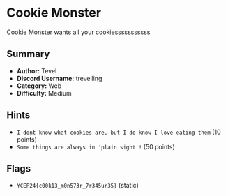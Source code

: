 # Cookie Monster

Cookie Monster wants all your cookiesssssssssss

## Summary

- **Author:** Tevel
- **Discord Username:** trevelling 
- **Category:** Web
- **Difficulty:** Medium

## Hints

- `I dont know what cookies are, but I do know I love eating them` (10 points)
- `Some things are always in 'plain sight'!` (50 points)

## Flags

- `YCEP24{c00k13_m0n573r_7r345ur35}` (static)
